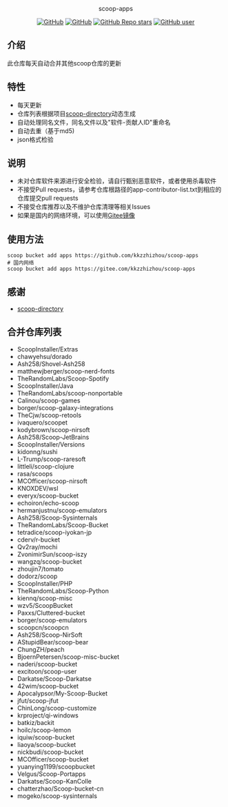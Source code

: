 <p align="center">
  scoop-apps
</p>
<p align="center">
  <a href="https://github.com/kkzzhizhou/scoop-apps/blob/main/LICENSE"><img alt="GitHub" src="https://img.shields.io/github/license/kkzzhizhou/scoop-apps?style=flat-square"/></a>
  <a href="https://github.com/kkzzhizhou/scoop-apps"><img alt="GitHub" src="https://img.shields.io/badge/Readme--Style-standard--repository-brightgreen?style=flat-square&color=f83500"/></a>
  <a href="https://github.com/kkzzhizhou/scoop-apps"><img alt="GitHub Repo stars" src="https://img.shields.io/github/stars/kkzzhizhou/scoop-apps?style=flat-square"/></a>
  <a href="https://github.com/kkzzhizhou"><img alt="GitHub user" src="https://img.shields.io/badge/author-kkzzhizhou-brightgreen?style=flat-square"/></a>
</p>


## 介绍

此仓库每天自动合并其他scoop仓库的更新

## 特性

- 每天更新
- 仓库列表根据项目[scoop-directory](https://github.com/rasa/scoop-directory)动态生成
- 自动处理同名文件，同名文件以及"软件-贡献人ID"重命名
- 自动去重（基于md5)
- json格式检验

## 说明

- 未对仓库软件来源进行安全检验，请自行甄别恶意软件，或者使用杀毒软件
- 不接受Pull requests，请参考仓库根路径的app-contributor-list.txt到相应的仓库提交pull requests
- 不接受仓库推荐以及不维护仓库清理等相关Issues
- 如果是国内的网络环境，可以使用[Gitee镜像](https://gitee.com/kkzzhizhou/scoop-apps)

## 使用方法

```
scoop bucket add apps https://github.com/kkzzhizhou/scoop-apps
# 国内网络
scoop bucket add apps https://gitee.com/kkzzhizhou/scoop-apps
```

## 感谢

- [scoop-directory](https://github.com/rasa/scoop-directory)

## 合并仓库列表

- ScoopInstaller/Extras
- chawyehsu/dorado
- Ash258/Shovel-Ash258
- matthewjberger/scoop-nerd-fonts
- TheRandomLabs/Scoop-Spotify
- ScoopInstaller/Java
- TheRandomLabs/scoop-nonportable
- Calinou/scoop-games
- borger/scoop-galaxy-integrations
- TheCjw/scoop-retools
- ivaquero/scoopet
- kodybrown/scoop-nirsoft
- Ash258/Scoop-JetBrains
- ScoopInstaller/Versions
- kidonng/sushi
- L-Trump/scoop-raresoft
- littleli/scoop-clojure
- rasa/scoops
- MCOfficer/scoop-nirsoft
- KNOXDEV/wsl
- everyx/scoop-bucket
- echoiron/echo-scoop
- hermanjustnu/scoop-emulators
- Ash258/Scoop-Sysinternals
- TheRandomLabs/Scoop-Bucket
- tetradice/scoop-iyokan-jp
- cderv/r-bucket
- Qv2ray/mochi
- ZvonimirSun/scoop-iszy
- wangzq/scoop-bucket
- zhoujin7/tomato
- dodorz/scoop
- ScoopInstaller/PHP
- TheRandomLabs/Scoop-Python
- kiennq/scoop-misc
- wzv5/ScoopBucket
- Paxxs/Cluttered-bucket
- borger/scoop-emulators
- scoopcn/scoopcn
- Ash258/Scoop-NirSoft
- AStupidBear/scoop-bear
- ChungZH/peach
- BjoernPetersen/scoop-misc-bucket
- naderi/scoop-bucket
- excitoon/scoop-user
- Darkatse/Scoop-Darkatse
- 42wim/scoop-bucket
- Apocalypsor/My-Scoop-Bucket
- jfut/scoop-jfut
- ChinLong/scoop-customize
- krproject/qi-windows
- batkiz/backit
- hoilc/scoop-lemon
- iquiw/scoop-bucket
- liaoya/scoop-bucket
- nickbudi/scoop-bucket
- MCOfficer/scoop-bucket
- yuanying1199/scoopbucket
- Velgus/Scoop-Portapps
- Darkatse/Scoop-KanColle
- chatterzhao/Scoop-bucket-cn
- mogeko/scoop-sysinternals
